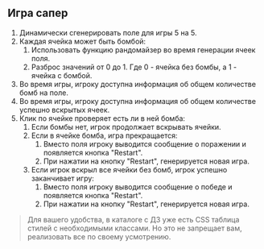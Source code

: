 ## Игра сапер

1. Динамически сгенерировать поле для игры 5 на 5.
2. Каждая ячейка может быть бомбой:
   1. Использовать функцию рандомайзер во время генерации ячеек поля.
   2. Разброс значений от 0 до 1. Где 0 - ячейка без бомбы, а 1 - ячейка с бомбой.
3. Во время игры, игроку доступна информация об общем количестве бомб на поле.
4. Во время игры, игроку доступна информация об общем количестве успешно вскрытых ячеек.
5. Клик по ячейке проверяет есть ли в ней бомба:
   1. Если бомбы нет, игрок продолжает вскрывать ячейки.
   2. Если в ячейке бомба, игра прекращается:
      1. Вместо поля игроку выводится сообщение о поражении и появляется кнопка "Restart".
      2. При нажатии на кнопку "Restart", генерируется новая игра.
   3. Если игрок вскрыл все ячейки без бомб, игрок успешно заканчивает игру:
      1. Вместо поля игроку выводится сообщение о победе и появляется кнопка "Restart".
      2. При нажатии на кнопку "Restart", генерируется новая игра.

> Для вашего удобства, в каталоге с ДЗ уже есть CSS таблица стилей с необходимыми классами.
> Но это не запрещает вам, реализовать все по своему усмотрению.
